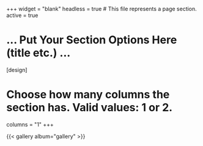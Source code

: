 +++
widget = "blank"
headless = true  # This file represents a page section.
active = true

# ... Put Your Section Options Here (title etc.) ...

[design]
  # Choose how many columns the section has. Valid values: 1 or 2.
  columns = "1"
+++

{{< gallery album="gallery" >}}